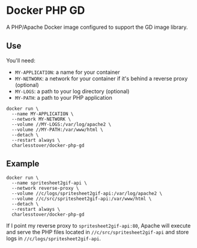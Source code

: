 # Docker PHP GD

A PHP/Apache Docker image configured to support the GD image library.

## Use

You'll need:
* `MY-APPLICATION`: a name for your container
* `MY-NETWORK`: a network for your container if it's behind a reverse proxy
  (optional)
* `MY-LOGS`: a path to your log directory (optional)
* `MY-PATH`: a path to your PHP application

```
docker run \
  --name MY-APPLICATION \
  --network MY-NETWORK \
  --volume //MY-LOGS:/var/log/apache2 \
  --volume //MY-PATH:/var/www/html \
  --detach \
  --restart always \
  charlesstover/docker-php-gd
```

## Example

```
docker run \
  --name spritesheet2gif-api \
  --network reverse-proxy \
  --volume //c/logs/spritesheet2gif-api:/var/log/apache2 \
  --volume //c/src/spritesheet2gif-api:/var/www/html \
  --detach \
  --restart always \
  charlesstover/docker-php-gd
```

If I point my reverse proxy to `spritesheet2gif-api:80`, Apache will execute
and serve the PHP files located in `//c/src/spritesheet2gif-api` and store logs
in `//c/logs/spritesheet2gif-api`.
